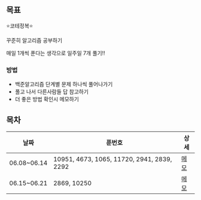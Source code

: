 ## 목표
⭐️코테정복⭐️

꾸준히 알고리즘 공부하기

매일 1개씩 푼다는 생각으로 일주일 7개 풀기‼️

### 방법

* 백준알고리즘 단계별 문제 하나씩 풀어나가기
* 풀고 나서 다른사람들 답 참고하기
* 더 좋은 방법 확인시 메모하기

## 목차

| 날짜 | 푼번호 | 상세 |
|----|----|----|
|06.08~06.14|10951, 4673, 1065, 11720, 2941, 2839, 2292|[메모](./ReadMeList/202006080614.md)|
|06.15~06.21|2869, 10250|[메모](./ReadMeList/202006150621.md)|

